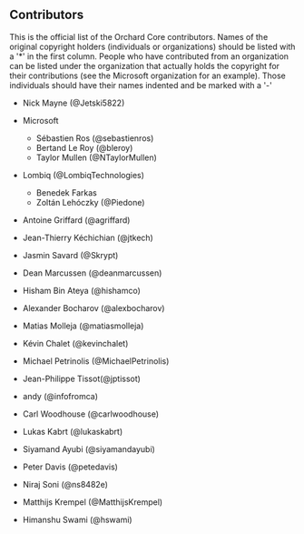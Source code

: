 Contributors
--------------
This is the official list of the Orchard Core contributors.
Names of the original copyright holders (individuals or organizations)
should be listed with a '*' in the first column. People who have 
contributed from an organization can be listed under the organization
that actually holds the copyright for their contributions (see the 
Microsoft organization for an example). Those individuals should have
their names indented and be marked with a '-'
 

* Nick Mayne (@Jetski5822)

* Microsoft
  - Sébastien Ros (@sebastienros)
  - Bertand Le Roy (@bleroy)
  - Taylor Mullen (@NTaylorMullen)

* Lombiq (@LombiqTechnologies)
  - Benedek Farkas
  - Zoltán Lehóczky (@Piedone)

* Antoine Griffard (@agriffard)

* Jean-Thierry Kéchichian (@jtkech)

* Jasmin Savard (@Skrypt)

* Dean Marcussen (@deanmarcussen)

* Hisham Bin Ateya (@hishamco)

* Alexander Bocharov (@alexbocharov)

* Matias Molleja (@matiasmolleja)

* Kévin Chalet (@kevinchalet)

* Michael Petrinolis (@MichaelPetrinolis)

* Jean-Philippe Tissot(@jptissot)

* andy (@infofromca)

* Carl Woodhouse (@carlwoodhouse)

* Lukas Kabrt (@lukaskabrt)

* Siyamand Ayubi (@siyamandayubi)

* Peter Davis (@petedavis)

* Niraj Soni (@ns8482e)

* Matthijs Krempel (@MatthijsKrempel)

* Himanshu Swami (@hswami)